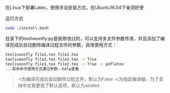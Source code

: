 在Linux下部署Latex，使用手动安装方式，在Ubuntu16.04下亲测好使

运行方式
```bash
sudo ./install.bash
```

目录下的texliveonfly.py是我修改过的，可以支持多文件参数传递，并且添加了编译完成后自动删除编译过程文件的参数，具体使用方式：

```bash
texliveonfly file1.tex file2.tex 
texliveonfly file1.tex file2.tex -r True
texliveonfly file1.tex file2.tex -r True -c pdflatex
...其余命令使用方式通过参数--help查看
```
> -r为编译完成后自动删除过程文件，默认为False
> -c为指定编译器，为了支持中文我更改了默认选项，默认为xelatex